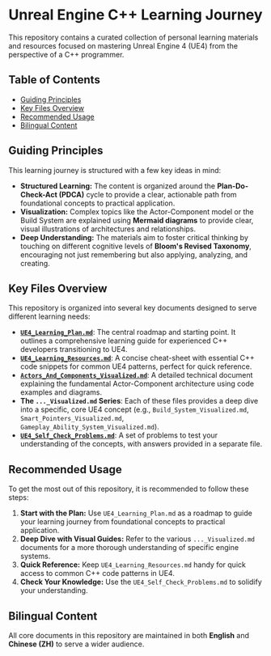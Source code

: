 # Unreal Engine C++ Learning Journey

This repository contains a curated collection of personal learning materials and resources focused on mastering Unreal Engine 4 (UE4) from the perspective of a C++ programmer.

## Table of Contents
- [Guiding Principles](#guiding-principles)
- [Key Files Overview](#key-files-overview)
- [Recommended Usage](#recommended-usage)
- [Bilingual Content](#bilingual-content)

## Guiding Principles

This learning journey is structured with a few key ideas in mind:

*   **Structured Learning:** The content is organized around the **Plan-Do-Check-Act (PDCA)** cycle to provide a clear, actionable path from foundational concepts to practical application.
*   **Visualization:** Complex topics like the Actor-Component model or the Build System are explained using **Mermaid diagrams** to provide clear, visual illustrations of architectures and relationships.
*   **Deep Understanding:** The materials aim to foster critical thinking by touching on different cognitive levels of **Bloom's Revised Taxonomy**, encouraging not just remembering but also applying, analyzing, and creating.

## Key Files Overview

This repository is organized into several key documents designed to serve different learning needs:

*   **[`UE4_Learning_Plan.md`](./UE4_Learning_Plan.md)**: The central roadmap and starting point. It outlines a comprehensive learning guide for experienced C++ developers transitioning to UE4.
*   **[`UE4_Learning_Resources.md`](./UE4_Learning_Resources.md)**: A concise cheat-sheet with essential C++ code snippets for common UE4 patterns, perfect for quick reference.
*   **[`Actors_And_Components_Visualized.md`](./Actors_And_Components_Visualized.md)**: A detailed technical document explaining the fundamental Actor-Component architecture using code examples and diagrams.
*   **The `..._Visualized.md` Series**: Each of these files provides a deep dive into a specific, core UE4 concept (e.g., `Build_System_Visualized.md`, `Smart_Pointers_Visualized.md`, `Gameplay_Ability_System_Visualized.md`).
*   **[`UE4_Self_Check_Problems.md`](./UE4_Self_Check_Problems.md)**: A set of problems to test your understanding of the concepts, with answers provided in a separate file.

## Recommended Usage

To get the most out of this repository, it is recommended to follow these steps:

1.  **Start with the Plan:** Use `UE4_Learning_Plan.md` as a roadmap to guide your learning journey from foundational concepts to practical application.
2.  **Deep Dive with Visual Guides:** Refer to the various `..._Visualized.md` documents for a more thorough understanding of specific engine systems.
3.  **Quick Reference:** Keep `UE4_Learning_Resources.md` handy for quick access to common C++ code patterns in UE4.
4.  **Check Your Knowledge:** Use the `UE4_Self_Check_Problems.md` to solidify your understanding.

## Bilingual Content

All core documents in this repository are maintained in both **English** and **Chinese (ZH)** to serve a wider audience.

